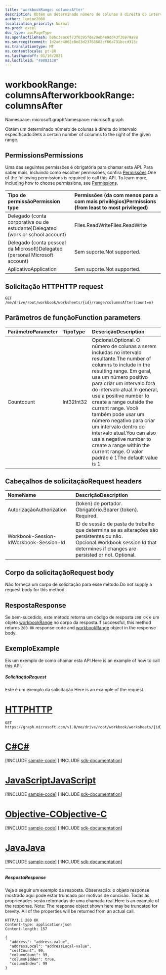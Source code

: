 ```yaml
---
title: 'workbookRange: columnsAfter'
description: Obtém um determinado número de colunas à direita do intervalo especificado.
author: lumine2008
localization_priority: Normal
ms.prod: excel
doc_type: apiPageType
ms.openlocfilehash: b8bc3eac6f73f0395fde20eb4e9dd43f36979a98
ms.sourcegitcommit: 1d2adc4062c8e83d23768682cf66a731bccd313c
ms.translationtype: MT
ms.contentlocale: pt-BR
ms.lasthandoff: 01/16/2021
ms.locfileid: "49883138"
---
```

# <a name="workbookrange-columnsafter"></a><span data-ttu-id="c676c-103">workbookRange: columnsAfter</span><span class="sxs-lookup"><span data-stu-id="c676c-103">workbookRange: columnsAfter</span></span>

<span data-ttu-id="c676c-104">Namespace: microsoft.graph</span><span class="sxs-lookup"><span data-stu-id="c676c-104">Namespace: microsoft.graph</span></span>

<span data-ttu-id="c676c-105">Obtém um determinado número de colunas à direita do intervalo especificado.</span><span class="sxs-lookup"><span data-stu-id="c676c-105">Gets a certain number of columns to the right of the given range.</span></span>

## <a name="permissions"></a><span data-ttu-id="c676c-106">Permissions</span><span class="sxs-lookup"><span data-stu-id="c676c-106">Permissions</span></span>
<span data-ttu-id="c676c-p101">Uma das seguintes permissões é obrigatória para chamar esta API. Para saber mais, incluindo como escolher permissões, confira [Permissões](/graph/permissions-reference).</span><span class="sxs-lookup"><span data-stu-id="c676c-p101">One of the following permissions is required to call this API. To learn more, including how to choose permissions, see [Permissions](/graph/permissions-reference).</span></span>

|<span data-ttu-id="c676c-109">Tipo de permissão</span><span class="sxs-lookup"><span data-stu-id="c676c-109">Permission type</span></span>      | <span data-ttu-id="c676c-110">Permissões (da com menos para a com mais privilégios)</span><span class="sxs-lookup"><span data-stu-id="c676c-110">Permissions (from least to most privileged)</span></span>              |
|:--------------------|:---------------------------------------------------------|
|<span data-ttu-id="c676c-111">Delegado (conta corporativa ou de estudante)</span><span class="sxs-lookup"><span data-stu-id="c676c-111">Delegated (work or school account)</span></span> | <span data-ttu-id="c676c-112">Files.ReadWrite</span><span class="sxs-lookup"><span data-stu-id="c676c-112">Files.ReadWrite</span></span>    |
|<span data-ttu-id="c676c-113">Delegado (conta pessoal da Microsoft)</span><span class="sxs-lookup"><span data-stu-id="c676c-113">Delegated (personal Microsoft account)</span></span> | <span data-ttu-id="c676c-114">Sem suporte.</span><span class="sxs-lookup"><span data-stu-id="c676c-114">Not supported.</span></span>    |
|<span data-ttu-id="c676c-115">Aplicativo</span><span class="sxs-lookup"><span data-stu-id="c676c-115">Application</span></span> | <span data-ttu-id="c676c-116">Sem suporte.</span><span class="sxs-lookup"><span data-stu-id="c676c-116">Not supported.</span></span> |

## <a name="http-request"></a><span data-ttu-id="c676c-117">Solicitação HTTP</span><span class="sxs-lookup"><span data-stu-id="c676c-117">HTTP request</span></span>

<!-- { "blockType": "ignored" } -->
```http
GET /me/drive/root/workbook/worksheets/{id}/range/columnsAfter(count=n)

```

## <a name="function-parameters"></a><span data-ttu-id="c676c-118">Parâmetros de função</span><span class="sxs-lookup"><span data-stu-id="c676c-118">Function parameters</span></span>

| <span data-ttu-id="c676c-119">Parâmetro</span><span class="sxs-lookup"><span data-stu-id="c676c-119">Parameter</span></span>    | <span data-ttu-id="c676c-120">Tipo</span><span class="sxs-lookup"><span data-stu-id="c676c-120">Type</span></span>   |<span data-ttu-id="c676c-121">Descrição</span><span class="sxs-lookup"><span data-stu-id="c676c-121">Description</span></span>|
|:---------------|:--------|:----------|
|<span data-ttu-id="c676c-122">Count</span><span class="sxs-lookup"><span data-stu-id="c676c-122">count</span></span>|<span data-ttu-id="c676c-123">Int32</span><span class="sxs-lookup"><span data-stu-id="c676c-123">Int32</span></span>|<span data-ttu-id="c676c-124">Opcional.</span><span class="sxs-lookup"><span data-stu-id="c676c-124">Optional.</span></span> <span data-ttu-id="c676c-125">O número de colunas a serem incluídas no intervalo resultante.</span><span class="sxs-lookup"><span data-stu-id="c676c-125">The number of columns to include in the resulting range.</span></span> <span data-ttu-id="c676c-126">Em geral, use um número positivo para criar um intervalo fora do intervalo atual.</span><span class="sxs-lookup"><span data-stu-id="c676c-126">In general, use a positive number to create a range outside the current range.</span></span> <span data-ttu-id="c676c-127">Você também pode usar um número negativo para criar um intervalo dentro do intervalo atual.</span><span class="sxs-lookup"><span data-stu-id="c676c-127">You can also use a negative number to create a range within the current range.</span></span> <span data-ttu-id="c676c-128">O valor padrão é 1</span><span class="sxs-lookup"><span data-stu-id="c676c-128">The default value is 1</span></span>|

## <a name="request-headers"></a><span data-ttu-id="c676c-129">Cabeçalhos de solicitação</span><span class="sxs-lookup"><span data-stu-id="c676c-129">Request headers</span></span>
| <span data-ttu-id="c676c-130">Nome</span><span class="sxs-lookup"><span data-stu-id="c676c-130">Name</span></span>       | <span data-ttu-id="c676c-131">Descrição</span><span class="sxs-lookup"><span data-stu-id="c676c-131">Description</span></span>|
|:---------------|:----------|
| <span data-ttu-id="c676c-132">Autorização</span><span class="sxs-lookup"><span data-stu-id="c676c-132">Authorization</span></span>  | <span data-ttu-id="c676c-p103">{token} de portador. Obrigatório.</span><span class="sxs-lookup"><span data-stu-id="c676c-p103">Bearer {token}. Required.</span></span> |
| <span data-ttu-id="c676c-135">Workbook-Session-Id</span><span class="sxs-lookup"><span data-stu-id="c676c-135">Workbook-Session-Id</span></span>  | <span data-ttu-id="c676c-p104">ID de sessão de pasta de trabalho que determina se as alterações são persistentes ou não. Opcional.</span><span class="sxs-lookup"><span data-stu-id="c676c-p104">Workbook session Id that determines if changes are persisted or not. Optional.</span></span>|

## <a name="request-body"></a><span data-ttu-id="c676c-138">Corpo da solicitação</span><span class="sxs-lookup"><span data-stu-id="c676c-138">Request body</span></span>
<span data-ttu-id="c676c-139">Não forneça um corpo de solicitação para esse método.</span><span class="sxs-lookup"><span data-stu-id="c676c-139">Do not supply a request body for this method.</span></span>

## <a name="response"></a><span data-ttu-id="c676c-140">Resposta</span><span class="sxs-lookup"><span data-stu-id="c676c-140">Response</span></span>
<span data-ttu-id="c676c-141">Se bem-sucedido, este método retorna um código de resposta `200 OK` e um objeto [workbookRange](../resources/range.md) no corpo da resposta.</span><span class="sxs-lookup"><span data-stu-id="c676c-141">If successful, this method returns `200 OK` response code and [workbookRange](../resources/range.md) object in the response body.</span></span>

## <a name="example"></a><span data-ttu-id="c676c-142">Exemplo</span><span class="sxs-lookup"><span data-stu-id="c676c-142">Example</span></span>
<span data-ttu-id="c676c-143">Eis um exemplo de como chamar esta API.</span><span class="sxs-lookup"><span data-stu-id="c676c-143">Here is an example of how to call this API.</span></span>
##### <a name="request"></a><span data-ttu-id="c676c-144">Solicitação</span><span class="sxs-lookup"><span data-stu-id="c676c-144">Request</span></span>
<span data-ttu-id="c676c-145">Este é um exemplo da solicitação.</span><span class="sxs-lookup"><span data-stu-id="c676c-145">Here is an example of the request.</span></span>

# <a name="http"></a>[<span data-ttu-id="c676c-146">HTTP</span><span class="sxs-lookup"><span data-stu-id="c676c-146">HTTP</span></span>](#tab/http)
<!--{
  "blockType": "request",
  "isComposable": true,
  "name": "workbookrange_columnsafter",
  "idempotent": true
}-->
```msgraph-interactive
GET https://graph.microsoft.com/v1.0/me/drive/root/workbook/worksheets/{id}/range/columnsAfter(count=2)
```
# <a name="c"></a>[<span data-ttu-id="c676c-147">C#</span><span class="sxs-lookup"><span data-stu-id="c676c-147">C#</span></span>](#tab/csharp)
[!INCLUDE [sample-code](../includes/snippets/csharp/workbookrange-columnsafter-csharp-snippets.md)]
[!INCLUDE [sdk-documentation](../includes/snippets/snippets-sdk-documentation-link.md)]

# <a name="javascript"></a>[<span data-ttu-id="c676c-148">JavaScript</span><span class="sxs-lookup"><span data-stu-id="c676c-148">JavaScript</span></span>](#tab/javascript)
[!INCLUDE [sample-code](../includes/snippets/javascript/workbookrange-columnsafter-javascript-snippets.md)]
[!INCLUDE [sdk-documentation](../includes/snippets/snippets-sdk-documentation-link.md)]

# <a name="objective-c"></a>[<span data-ttu-id="c676c-149">Objective-C</span><span class="sxs-lookup"><span data-stu-id="c676c-149">Objective-C</span></span>](#tab/objc)
[!INCLUDE [sample-code](../includes/snippets/objc/workbookrange-columnsafter-objc-snippets.md)]
[!INCLUDE [sdk-documentation](../includes/snippets/snippets-sdk-documentation-link.md)]

# <a name="java"></a>[<span data-ttu-id="c676c-150">Java</span><span class="sxs-lookup"><span data-stu-id="c676c-150">Java</span></span>](#tab/java)
[!INCLUDE [sample-code](../includes/snippets/java/workbookrange-columnsafter-java-snippets.md)]
[!INCLUDE [sdk-documentation](../includes/snippets/snippets-sdk-documentation-link.md)]

---


##### <a name="response"></a><span data-ttu-id="c676c-151">Resposta</span><span class="sxs-lookup"><span data-stu-id="c676c-151">Response</span></span>
<span data-ttu-id="c676c-p105">Veja a seguir um exemplo da resposta. Observação: o objeto response mostrado aqui pode estar truncado por motivos de concisão. Todas as propriedades serão retornadas de uma chamada real.</span><span class="sxs-lookup"><span data-stu-id="c676c-p105">Here is an example of the response. Note: The response object shown here may be truncated for brevity. All of the properties will be returned from an actual call.</span></span>
<!-- {
  "blockType": "response",
  "truncated": true,
  "@odata.type": "microsoft.graph.workbookRange"
} -->
```http
HTTP/1.1 200 OK
Content-type: application/json
Content-length: 157

{
  "address": "address-value",
  "addressLocal": "addressLocal-value",
  "cellCount": 99,
  "columnCount": 99,
  "columnHidden": true,
  "columnIndex": 99
}
```
<!-- uuid: 8fcb5dbc-d5aa-4681-8e31-b001d5168d79 
2015-10-25 14:57:30 UTC -->
<!-- {
  "type": "#page.annotation",
  "description": "Example",
  "keywords": "",
  "section": "documentation",
  "tocPath": "",
  "suppressions": [
  ]
}-->

